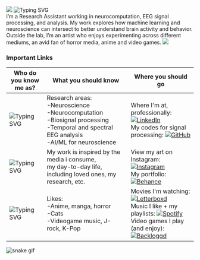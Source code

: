 <img src="https://capsule-render.vercel.app/api?type=waving&color=00D735&height=100&section=header"/>
<img src="https://readme-typing-svg.demolab.com?font=Fira+Code&weight=600&size=18&duration=3000&pause=1000&color=00D735&center=true&vCenter=true&width=200&lines=Hi%2C+I+am+Manahil%21" alt="Typing SVG" /><br>
I’m a Research Assistant working in neurocomputation, EEG signal processing, and analysis. My work explores how machine learning and neuroscience can intersect to better understand brain activity and behavior. Outside the lab, I’m an artist who enjoys experimenting across different mediums, an avid fan of horror media, anime and video games.
<img src="https://capsule-render.vercel.app/api?type=rect&color=gradient&height=3&section=footer"/>

### Important Links
|Who do you know me as?|What you should know| Where you should go|
|----------|----------|----------|
|<img src="https://readme-typing-svg.demolab.com?font=Fira+Code&weight=600&size=18&duration=3000&pause=1000&color=00BFFF&center=true&vCenter=true&width=180&lines=A+Researcher" alt="Typing SVG" />|Research areas:<br>-Neuroscience<br>-Neurocomputation<br>-Biosignal processing<br>-Temporal and spectral EEG analysis<br>-AI/ML for neuroscience|Where I'm at, professionally: [![LinkedIn](https://img.shields.io/badge/LinkedIn-%2300BFFF.svg?&logo=linkedin&logoColor=white)](https://www.linkedin.com/in/manahil-mustafa-khan)<br>My codes for signal processing: [![GitHub](https://img.shields.io/badge/GitHub-%2300BFFF.svg?&logo=github&logoColor=white)](https://github.com/manahilmk)|
|<img src="https://readme-typing-svg.demolab.com?font=Fira+Code&weight=600&size=18&duration=3000&pause=1000&color=E4405F&center=true&vCenter=true&width=180&lines=An+Artist" alt="Typing SVG" />|My work is inspired by the media i consume,<br> my day-to-day life, including loved ones, my research, etc.| View my art on Instagram:[![Instagram](https://img.shields.io/badge/Instagram-%23E4405F.svg?&logo=instagram&logoColor=white)](https://instagram.com/manahilmk00)<br> My portfolio: [![Behance](https://img.shields.io/badge/Behance-%23E4405F.svg?&logo=behance&logoColor=white)](https://behance.net/)|
|<img src="https://readme-typing-svg.demolab.com?font=Fira+Code&weight=600&size=18&duration=3000&pause=1000&color=00D735&center=true&vCenter=true&width=200&lines=Just+A+Person" alt="Typing SVG" />|Likes:<br>-Anime, manga, horror<br>-Cats<br>-Videogame music, J-rock, K-Pop|Movies I'm watching: [![Letterboxd](https://img.shields.io/badge/Letterboxd-00D735.svg?&logo=letterboxd&logoColor=white)](https://letterboxd.com/thesonofapeach/)<br>Music I like + my playlists: [![Spotify](https://img.shields.io/badge/Spotify-%2300D735.svg?&logo=spotify&logoColor=white)](https://open.spotify.com/user/wwp6p2xfltuvhti7kh2oow30k?si=rqHY6MS4Q7ioO_dF4mvSzQ)<br> Video games I play (and enjoy): [![Backloggd](https://img.shields.io/badge/Backloggd-00D735.svg?&logo=steamdeck&logoColor=white)](https://backloggd.com/u/manahilmk/)

![snake gif](https://github.com/manahilmk/manahilmk/blob/output/github-contribution-grid-snake.svg)


